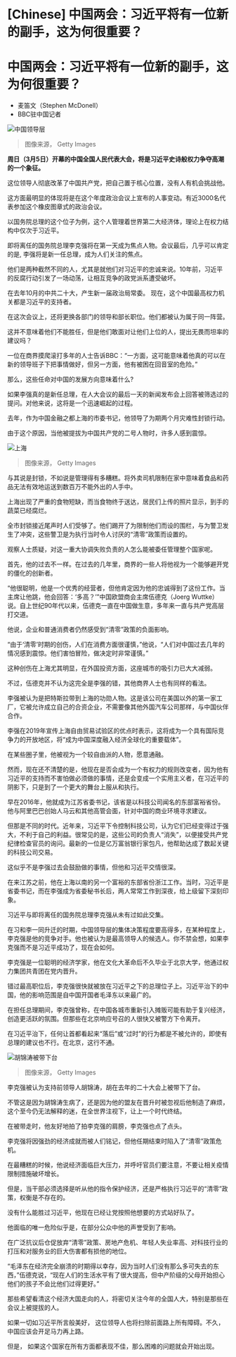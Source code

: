 # [Chinese] 中国两会：习近平将有一位新的副手，这为何很重要？

#  中国两会：习近平将有一位新的副手，这为何很重要？

  * 麦笛文（Stephen McDonell） 
  * BBC驻中国记者 


![中国领导层](_128837434_xi_jinping_split-002.jpg)

> 图像来源，  Getty Images

**周日（3月5日）开幕的中国全国人民代表大会，将是习近平史诗般权力争夺高潮的一个象征。**

这位领导人彻底改革了中国共产党，把自己置于核心位置，没有人有机会挑战他。

这方面最明显的体现将是在这个年度政治会议上宣布的人事变动。有近3000名代表参加这个橡皮图章式的政治会议。

以国务院总理的这个位子为例，这个人管理着世界第二大经济体，理论上在权力结构中仅次于习近平。

即将离任的国务院总理李克强将在第一天成为焦点人物。会议最后，几乎可以肯定的是, 李强将是新一任总理，成为人们关注的焦点。

他们是两种截然不同的人，尤其是就他们对习近平的忠诚来说。10年前，习近平的反腐行动引发了一场动荡，让相互竞争的政党派系遭受破坏。

在去年10月的中共二十大，产生新一届政治局常委。 现在，这个中国最高权力机关都是习近平的支持者。

在这次会议上，还将更换各部门的领导和部长职位。他们都被认为属于同一阵营。

这并不意味着他们不能胜任，但是他们敢面对让他们上位的人，提出无畏而坦率的建议吗？

一位在商界摸爬滚打多年的人士告诉BBC：“一方面，这可能意味着他真的可以在新的领导班子下把事情做好，但另一方面，他有被困在回音室的危险。”

那么，这些任命对中国的发展方向意味着什么?

如果李强真的是新任总理，在人大会议的最后一天的新闻发布会上回答被筛选过的提问。对他来说，这将是一个迅速崛起的过程。

去年，作为中国金融之都上海的市委书记，他领导了为期两个月灾难性封锁行动。

由于这个原因，当他被提拔为中国共产党的二号人物时，许多人感到震惊。

![上海](_128838613_gettyimages-1409000199.jpg)

> 图像来源，  Getty Images

与其说是封锁，不如说是管理得有多糟糕。将外卖司机限制在家中意味着食品和药品无法有效地运送到数百万不能外出的人手中。

上海出现了严重的食物短缺，而当食物终于送达，居民们上传的照片显示，到手的蔬菜已经腐烂。

全市封锁接近尾声时人们受够了。他们踢开了为限制他们而设的围栏，与为警卫发生了冲突，这些警卫是为执行当时令人讨厌的“清零”政策而设置的。

观察人士质疑，对这一重大协调失败负责的人怎么能被委任管理整个国家呢。

首先，他的过去不一样。在过去的几年里，商界的一些人将他视为一个能够避开党的僵化的创新者。

“他很聪明，他是一个优秀的经营者，但他肯定因为他的忠诚得到了这份工作。当主席让他跳，他会回答：‘多高？’”中国欧盟商会主席伍德克（Joerg Wuttke）说。自上世纪90年代以来，伍德克一直在中国做生意，多年来一直与共产党高层打交道。

他说，企业和普通消费者仍然感受到“清零”政策的负面影响。

“由于‘清零’时期的创伤，人们在消费方面很谨慎，”他说，“人们对中国过去几年的情况感到震惊。他们害怕冒险，做决定时非常谨慎。”

这种创伤在上海尤其明显，在外国投资方面，这座城市的吸引力已大大减弱。

不过，伍德克并不认为这完全是李强的错，其他商界人士也有同样的看法。

李强被认为是把特斯拉带到上海的功勋人物。这是该公司在美国以外的第一家工厂，它被允许成立自己的合资企业，不需要像其他外国汽车公司那样，与中国伙伴合作。

李强在2019年宣传上海自由贸易试验区的优点时表示，这将成为一个具有国际竞争力的开放地区，将“成为中国深度融入经济全球化的重要载体”。

在某些圈子里，他被视为一个较自由派的人物，愿意通融。


然而，现在还不清楚的是，他现在是否会成为一个有权力的规则改变者，因为他有习近平的支持而不害怕做必须做的事情，还是会变成一个实用主义者，在习近平的阴影下，只是到了一个更大的舞台上服从和执行。

早在2016年，他就成为江苏省委书记，该省是以科技公司闻名的东部富裕省份。他与阿里巴巴创始人马云和其他高管会面，针对中国的商业环境寻求建议。

但那是不同的时代。近年来，习近平下令控制科技公司，认为它们已经变得过于强大，不利于自己的利益。很常见的是，这些公司的负责人“消失”，以便接受共产党纪律检查官员的询问。最新的一位是亿万富翁银行家包凡，他帮助达成了数起关键的科技公司交易。

这似乎不是李强过去会鼓励做的事情，但他和习近平交情很深。

在来江苏之前，他在上海以南的另一个富裕的东部省份浙江工作。当时，习近平是省委书记，而在李强成为省委秘书长后，两人常常工作到深夜，给上级留下深刻印象。

习近平与即将离任的国务院总理李克强从未有过如此交集。

在习和李一同升迁的时期，中国领导层的集体决策程度要高得多，在某种程度上，李克强是他的竞争对手。他也被认为是最高领导人的候选人。你不禁会想，如果李克强而不是习近平成功了，现在会如何。

李克强是一位聪明的经济学家，他在文化大革命后不久毕业于北京大学，他通过权力集团共青团在党内晋升。

错过最高职位后，李克强很快就被放在习近平之下的总理位子上。习近平治下的中国，他的影响范围是自中国开国者毛泽东以来最广的。

在担任总理期间，李克强曾称，在中国各城市重新引入摊贩可能有助于复兴经济，创造更活跃的氛围。但那些在北京响应号召的人很快又被警方下令离开。

在习近平治下，任何让首都看起来“落后”或“过时”的行为都是不被允许的，即使有总理的建议也不行。在北京，这行不通。

![胡锦涛被带下台](_128838617_gettyimages-1435683059.jpg)

> 图像来源，  Getty Images

李克强被认为支持前领导人胡锦涛，胡在去年的二十大会上被带下了台。

不管这是因为胡锦涛生病了，还是因为他的盟友在晋升时被忽视后他制造了麻烦，这个至今仍无法解释的迷，在全世界注视下，让上一个时代终结。

在被带走时，他友好地拍了拍李克强的肩膀，李克强也点了点头。

李克强将因强劲的经济成就而被人们铭记，但他任期结束时陷入了“清零”政策危机。

在最糟糕的时候，他说经济面临巨大压力，并呼吁官员们要注意，不要让相关疫情限制措施破坏增长。

但是，当干部必须选择是听从他的指令保护经济，还是严格执行习近平的“清零”政策，权衡是不存在的。

没有什么能胜过习近平，他现在已经让党按照他想要的方式站好队了。

他面临的唯一危险似乎是，在部分公众中他的声誉受到了影响。

在广泛抗议后仓促放弃“清零”政策、房地产危机、年轻人失业率高、对科技行业的打压和对服务业的巨大伤害都有损他的地位。

“毛泽东在经济完全崩溃的时期得以幸存，因为当时人们没有那么多可失去的东西，”伍德克说，“现在人们的生活水平有了很大提高，但中产阶级的父母开始担心他们的孩子不会比他们过得更好。”

那些希望看清这个经济大国走向的人，将密切关注今年的全国人大，特别是那些在会议上被提拔的人。

如果一切如习近平所言般美好， 这位领导人也将扫除前面路上所有障碍。不久，中国应该会开足马力再上路。

但是， 如果这个国家在所有方面都表现不佳，那么困难的问题就会开始出现。


